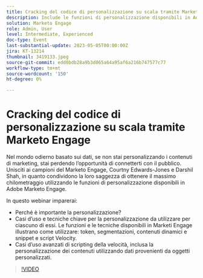 ```yaml
---
title: Cracking del codice di personalizzazione su scala tramite Marketo Engage
description: Include le funzioni di personalizzazione disponibili in Adobe Marketo Engage, token, segmentazioni, contenuti dinamici e snippet e Velocity Scripting.  Casi d’uso avanzati di scripting della velocità, inclusa la personalizzazione dei contenuti utilizzando dati provenienti da oggetti personalizzati.
solution: Marketo Engage
role: Admin, User
level: Intermediate, Experienced
doc-type: Event
last-substantial-update: 2023-05-05T00:00:00Z
jira: KT-13214
thumbnail: 3419133.jpeg
source-git-commit: edd0bdb28a9b3d065a64a95af6a216b747577c77
workflow-type: tm+mt
source-wordcount: '150'
ht-degree: 0%

---
```



# Cracking del codice di personalizzazione su scala tramite Marketo Engage

Nel mondo odierno basato sui dati, se non stai personalizzando i contenuti di marketing, stai perdendo l’opportunità di connetterti con il pubblico. Unisciti ai campioni del Marketo Engage, Courtny Edwards-Jones e Darshil Shah, in quanto condividono la loro saggezza di ottenere il massimo chilometraggio utilizzando le funzioni di personalizzazione disponibili in Adobe Marketo Engage.

In questo webinar imparerai:

* Perché è importante la personalizzazione?
* Casi d’uso e tecniche chiave per la personalizzazione da utilizzare per ciascuno di essi. Le funzioni e le tecniche disponibili in Marketi Engage illustrano come utilizzare: token, segmentazioni, contenuti dinamici e snippet e script Velocity.
* Casi d’uso avanzati di scripting della velocità, inclusa la personalizzazione dei contenuti utilizzando dati provenienti da oggetti personalizzati.

>[!VIDEO](https://video.tv.adobe.com/v/3419133/?learn=on)
